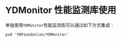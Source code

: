 # YDMonitor 性能监测库使用

单独使用`YDMonitor`性能监测库可以通过如下方式集成：

``` cocoapods
pod 'YDFoundation/YDMonitor'
```